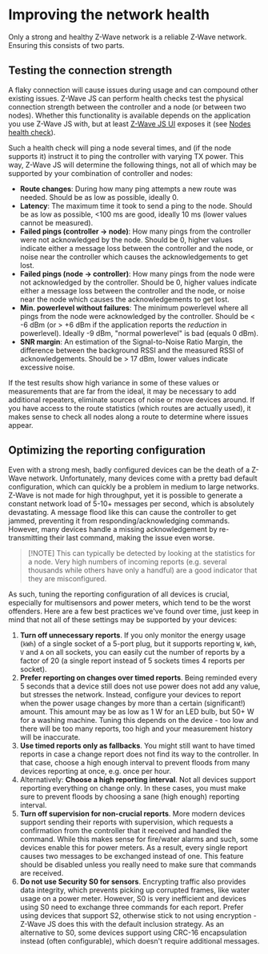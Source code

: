 # Improving the network health

Only a strong and healthy Z-Wave network is a reliable Z-Wave network. Ensuring this consists of two parts.

## Testing the connection strength

A flaky connection will cause issues during usage and can compound other existing issues. Z-Wave JS can perform health checks test the physical connection strength between the controller and a node (or between two nodes). Whether this functionality is available depends on the application you use Z-Wave JS with, but at least [Z-Wave JS UI](https://github.com/zwave-js/zwave-js-ui) exposes it (see [Nodes health check](https://zwave-js.github.io/zwave-js-ui/#/usage/nodes_healthcheck)).

Such a health check will ping a node several times, and (if the node supports it) instruct it to ping the controller with varying TX power. This way, Z-Wave JS will determine the following things, not all of which may be supported by your combination of controller and nodes:

- **Route changes**: During how many ping attempts a new route was needed. Should be as low as possible, ideally 0.
- **Latency**: The maximum time it took to send a ping to the node. Should be as low as possible, <100 ms are good, ideally 10 ms (lower values cannot be measured).
- **Failed pings (controller → node)**: How many pings from the controller were not acknowledged by the node. Should be 0, higher values indicate either a message loss between the controller and the node, or noise near the controller which causes the acknowledgements to get lost.
- **Failed pings (node → controller)**: How many pings from the node were not acknowledged by the controller. Should be 0, higher values indicate either a message loss between the controller and the node, or noise near the node which causes the acknowledgements to get lost.
- **Min. powerlevel without failures**: The minimum powerlevel where all pings from the node were acknowledged by the controller. Should be \< -6 dBm (or > +6 dBm if the application reports the _reduction_ in powerlevel). Ideally -9 dBm, "normal powerlevel" is bad (equals 0 dBm).
- **SNR margin**: An estimation of the Signal-to-Noise Ratio Margin, the difference between the background RSSI and the measured RSSI of acknowledgements. Should be > 17 dBm, lower values indicate excessive noise.

If the test results show high variance in some of these values or measurements that are far from the ideal, it may be necessary to add additional repeaters, eliminate sources of noise or move devices around. If you have access to the route statistics (which routes are actually used), it makes sense to check all nodes along a route to determine where issues appear.

## Optimizing the reporting configuration

Even with a strong mesh, badly configured devices can be the death of a Z-Wave network. Unfortunately, many devices come with a pretty bad default configuration, which can quickly be a problem in medium to large networks. Z-Wave is not made for high throughput, yet it is possible to generate a constant network load of 5-10+ messages per second, which is absolutely devastating. A message flood like this can cause the controller to get jammed, preventing it from responding/acknowledging commands. However, many devices handle a missing acknowledgement by re-transmitting their last command, making the issue even worse.

> [!NOTE] This can typically be detected by looking at the statistics for a node. Very high numbers of incoming reports (e.g. several thousands while others have only a handful) are a good indicator that they are misconfigured.

As such, tuning the reporting configuration of all devices is crucial, especially for multisensors and power meters, which tend to be the worst offenders. Here are a few best practices we've found over time, just keep in mind that not all of these settings may be supported by your devices:

1. **Turn off unnecessary reports**. If you only monitor the energy usage (`kWh`) of a single socket of a 5-port plug, but it supports reporting `W`, `kWh`, `V` and `A` on all sockets, you can easily cut the number of reports by a factor of 20 (a single report instead of 5 sockets times 4 reports per socket).
1. **Prefer reporting on changes over timed reports**. Being reminded every 5 seconds that a device still does not use power does not add any value, but stresses the network. Instead, configure your devices to report when the power usage changes by more than a certain (significant!) amount. This amount may be as low as 1 W for an LED bulb, but 50+ W for a washing machine. Tuning this depends on the device - too low and there will be too many reports, too high and your measurement history will be inaccurate.
1. **Use timed reports only as fallbacks**. You might still want to have timed reports in case a change report does not find its way to the controller. In that case, choose a high enough interval to prevent floods from many devices reporting at once, e.g. once per hour.
1. Alternatively: **Choose a high reporting interval**. Not all devices support reporting everything on change only. In these cases, you must make sure to prevent floods by choosing a sane (high enough) reporting interval.
1. **Turn off supervision for non-crucial reports**. More modern devices support sending their reports with supervision, which requests a confirmation from the controller that it received and handled the command. While this makes sense for fire/water alarms and such, some devices enable this for power meters. As a result, every single report causes two messages to be exchanged instead of one. This feature should be disabled unless you really need to make sure that commands are received.
1. **Do not use Security S0 for sensors**. Encrypting traffic also provides data integrity, which prevents picking up corrupted frames, like water usage on a power meter. However, S0 is very inefficient and devices using S0 need to exchange three commands for each report. Prefer using devices that support S2, otherwise stick to not using encryption - Z-Wave JS does this with the default inclusion strategy. As an alternative to S0, some devices support using CRC-16 encapsulation instead (often configurable), which doesn't require additional messages.
